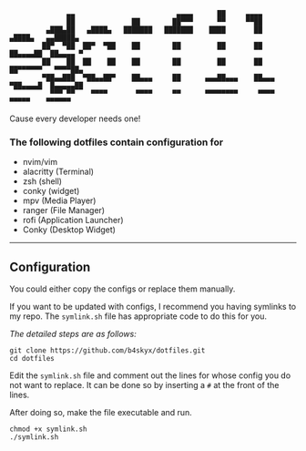 ```
              ▄▄                         ▄▄▄▄      ██     ▄▄▄▄
              ██              ██        ██▀▀▀      ▀▀     ▀▀██
         ▄███▄██   ▄████▄   ███████   ███████    ████       ██       ▄████▄   ▄▄█████▄
        ██▀  ▀██  ██▀  ▀██    ██        ██         ██       ██      ██▄▄▄▄██  ██▄▄▄▄ ▀
        ██    ██  ██    ██    ██        ██         ██       ██      ██▀▀▀▀▀▀   ▀▀▀▀██▄
        ▀██▄▄███  ▀██▄▄██▀    ██▄▄▄     ██      ▄▄▄██▄▄▄    ██▄▄▄   ▀██▄▄▄▄█  █▄▄▄▄▄██
          ▀▀▀ ▀▀    ▀▀▀▀       ▀▀▀▀     ▀▀      ▀▀▀▀▀▀▀▀     ▀▀▀▀     ▀▀▀▀▀    ▀▀▀▀▀▀
```

Cause every developer needs one!

### The following dotfiles contain configuration for
- nvim/vim
- alacritty (Terminal)
- zsh (shell)
- conky (widget)
- mpv (Media Player)
- ranger (File Manager)
- rofi (Application Launcher)
- Conky (Desktop Widget)

---

## Configuration

You could either copy the configs or replace them manually.

If you want to be updated with configs, I recommend you having symlinks to my repo.
The ``symlink.sh`` file has appropriate code to do this for you.

*The detailed steps are as follows:*

```
git clone https://github.com/b4skyx/dotfiles.git
cd dotfiles
```

Edit the ``symlink.sh`` file and comment out the lines for whose config you do not want to replace.
It can be done so by inserting a ``#`` at the front of the lines.

After doing so, make the file executable and run.

```
chmod +x symlink.sh
./symlink.sh
```
